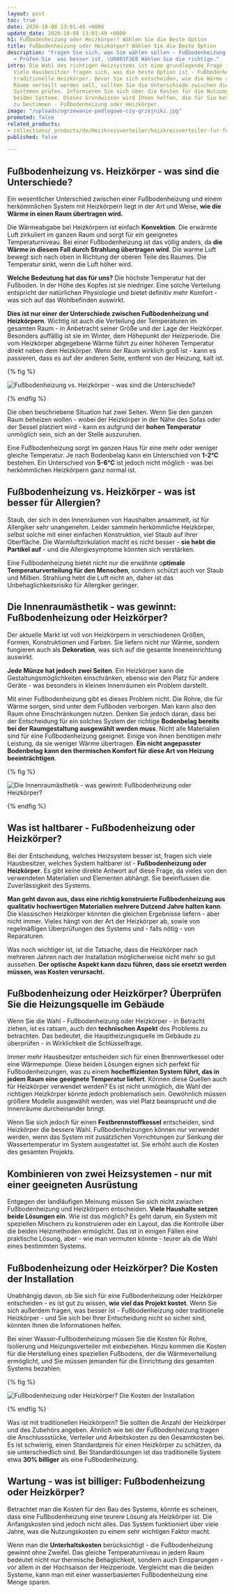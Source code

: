 ```yaml
---
layout: post
toc: true
date: 2020-10-08 13:01:49 +0000
update_date: 2020-10-08 13:01:49 +0000
h1: Fußbodenheizung oder Heizkörper? Wählen Sie die Beste Option
title: Fußbodenheizung oder Heizkörper? Wählen Sie die Beste Option
description: "Fragen Sie sich, was Sie wählen sollen - Fußbodenheizung oder Heizkörper?
  ➡️ Prüfen Sie  was besser ist. \U0001F3E0 Wählen Sie die richtige."
intro: Die Wahl des richtigen Heizsystems ist eine grundlegende Frage für jeden Haushalt.
  Viele Hausbesitzer fragen sich, was die beste Option ist - Fußbodenheizung oder
  traditionelle Heizkörper. Bevor Sie sich entscheiden, wie die Wärme auf verschiedene
  Räume verteilt werden soll, sollten Sie die Unterschiede zwischen diesen beiden
  Systemen prüfen. Informieren Sie sich über die Kosten für die Nutzung jedes der
  beiden Systeme. Dieses Grundwissen wird Ihnen helfen, die für Sie beste Alternative
  zu bestimmen - Fußbodenheizung oder Heizkörper.
image: "/uploads/ogrzewanie-podlogowe-czy-grzejniki.jpg"
promoted: false
related_products:
- collections/_products/de/Heizkreisverteiler/heizkreisverteiler-fur-fussbodenheizung.html
published: false

---
```

## Fußbodenheizung vs. Heizkörper - was sind die Unterschiede?

Ein wesentlicher Unterschied zwischen einer Fußbodenheizung und einem herkömmlichen System mit Heizkörpern liegt in der Art und Weise, **wie die Wärme in einen Raum übertragen wird.**

Die Wärmeabgabe bei Heizkörpern ist einfach **Konvektion**. Die erwärmte Luft zirkuliert im ganzen Raum und sorgt für ein geeignetes Temperaturniveau. Bei einer Fußbodenheizung ist das völlig anders, da **die Wärme in diesem Fall durch Strahlung übertragen wird**. Die warme Luft bewegt sich nach oben in Richtung der oberen Teile des Raumes. Die Temperatur sinkt, wenn die Luft höher wird.

**Welche Bedeutung hat das für uns?** Die höchste Temperatur hat der Fußboden. In der Höhe des Kopfes ist sie niedriger. Eine solche Verteilung entspricht der natürlichen Physiologie und bietet definitiv mehr Komfort - was sich auf das Wohlbefinden auswirkt.

**Dies ist nur einer der Unterschiede zwischen Fußbodenheizung und Heizkörpern**. Wichtig ist auch die Verteilung der Temperaturen im gesamten Raum - in Anbetracht seiner Größe und der Lage der Heizkörper. Besonders auffällig ist sie im Winter, dem Höhepunkt der Heizperiode. Die vom Heizkörper abgegebene Wärme führt zu einer höheren Temperatur direkt neben dem Heizkörper. Wenn der Raum wirklich groß ist - kann es passieren, dass es auf der anderen Seite, entfernt von der Heizung, kalt ist.

{% fig %}

 ![Fußbodenheizung vs. Heizkörper - was sind die Unterschiede?](/uploads/ogrzewanie-podlogowe-czy-grzejniki-1.jpg "Fußbodenheizung vs. Heizkörper - was sind die Unterschiede?") 

{% endfig %}

Die oben beschriebene Situation hat zwei Seiten. Wenn Sie den ganzen Raum beheizen wollen - wobei der Heizkörper in der Nähe des Sofas oder der Sessel platziert wird - kann es aufgrund der **hohen Temperatur** unmöglich sein, sich an der Stelle auszuruhen.

Eine Fußbodenheizung sorgt im ganzen Haus für eine mehr oder weniger gleiche Temperatur. Je nach Bodenbelag kann ein Unterschied von **1-2°C** bestehen. Ein Unterschied von **5-6°C** ist jedoch nicht möglich - was bei herkömmlichen Heizkörpern ganz normal ist.

## Fußbodenheizung vs. Heizkörper - was ist besser für Allergien?

Staub, der sich in den Innenräumen von Haushalten ansammelt, ist für Allergiker sehr unangenehm. Leider sammeln herkömmliche Heizkörper, selbst solche mit einer einfachen Konstruktion, viel Staub auf ihrer Oberfläche. Die Warmluftzirkulation macht es nicht besser - **sie hebt die Partikel auf** - und die Allergiesymptome könnten sich verstärken.

Eine Fußbodenheizung bietet nicht nur die erwähnte o**ptimale Temperaturverteilung für den Menschen**, sondern schützt auch vor Staub und Milben. Strahlung hebt die Luft nicht an, daher ist das Unbehaglichkeitsrisiko für Allergiker geringer.

## Die Innenraumästhetik - was gewinnt: Fußbodenheizung oder Heizkörper?

Der aktuelle Markt ist voll von Heizkörpern in verschiedenen Größen, Formen, Konstruktionen und Farben. Sie liefern nicht nur Wärme, sondern fungieren auch als **Dekoration**, was sich auf die gesamte Inneneinrichtung auswirkt.

**Jede Münze hat jedoch zwei Seiten**. Ein Heizkörper kann die Gestaltungsmöglichkeiten einschränken, ebenso wie den Platz für andere Geräte - was besonders in kleinen Innenräumen ein Problem darstellt.

Mit einer Fußbodenheizung gibt es dieses Problem nicht. Die Rohre, die für Wärme sorgen, sind unter dem Fußboden verborgen. Man kann also den Raum ohne Einschränkungen nutzen. Denken Sie jedoch daran, dass bei der Entscheidung für ein solches System der richtige **Bodenbelag bereits bei der Raumgestaltung ausgewählt werden muss**. Nicht alle Materialien sind für eine Fußbodenheizung geeignet. Einige von ihnen benötigen mehr Leistung, da sie weniger Wärme übertragen. **Ein nicht angepasster Bodenbelag kann den thermischen Komfort für diese Art von Heizung beeinträchtigen**.

{% fig %}

![Die Innenraumästhetik - was gewinnt: Fußbodenheizung oder Heizkörper?](/uploads/podloga-pod-ogrzewanie-podlogowe.jpg "Die Innenraumästhetik - was gewinnt: Fußbodenheizung oder Heizkörper?") 

{% endfig %}

## Was ist haltbarer - Fußbodenheizung oder Heizkörper?

Bei der Entscheidung, welches Heizsystem besser ist, fragen sich viele Hausbesitzer, welches System haltbarer ist - **Fußbodenheizung oder Heizkörper**. Es gibt keine direkte Antwort auf diese Frage, da vieles von den verwendeten Materialien und Elementen abhängt. Sie beeinflussen die Zuverlässigkeit des Systems.

**Man geht davon aus, dass eine richtig konstruierte Fußbodenheizung aus qualitativ hochwertigen Materialien mehrere Dutzend Jahre halten kann**. Die klassischen Heizkörper könnten die gleichen Ergebnisse liefern - aber nicht immer. Vieles hängt von der Art der Heizkörper ab, sowie von regelmäßigen Überprüfungen des Systems und - falls nötig - von Reparaturen.

Was noch wichtiger ist, ist die Tatsache, dass die Heizkörper nach mehreren Jahren nach der Installation möglicherweise nicht mehr so gut aussehen. **Der optische Aspekt kann dazu führen, dass sie ersetzt werden müssen, was Kosten verursacht.**

## Fußbodenheizung oder Heizkörper? Überprüfen Sie die Heizungsquelle im Gebäude

Wenn Sie die Wahl - Fußbodenheizung oder Heizkörper - in Betracht ziehen, ist es ratsam, auch den **technischen Aspekt** des Problems zu betrachten. Das bedeutet, die Hauptheizungsquelle im Gebäude zu überprüfen - in Wirklichkeit die Schlüsselfrage.

Immer mehr Hausbesitzer entscheiden sich für einen Brennwertkessel oder eine Wärmepumpe. Diese beiden Lösungen eignen sich perfekt für Fußbodenheizungen, was zu einem **hocheffizienten System führt, das in jedem Raum eine geeignete Temperatur liefert**. Können diese Quellen auch für Heizkörper verwendet werden? Es ist nicht unmöglich, die Wahl der richtigen Heizkörper könnte jedoch problematisch sein. Gewöhnlich müssen größere Modelle ausgewählt werden, was viel Platz beansprucht und die Innenräume durcheinander bringt.

Wenn Sie sich jedoch für einen **Festbrennstoffkessel** entscheiden, sind Heizkörper die bessere Wahl. Fußbodenheizungen können nur verwendet werden, wenn das System mit zusätzlichen Vorrichtungen zur Senkung der Wassertemperatur im System ausgestattet ist. Sie erhöht auch die Kosten des gesamten Projekts.

## Kombinieren von zwei Heizsystemen - nur mit einer geeigneten Ausrüstung

Entgegen der landläufigen Meinung müssen Sie sich nicht zwischen Fußbodenheizung und Heizkörpern entscheiden. **Viele Haushalte setzen beide Lösungen ein**. Wie ist das möglich? Es geht darum, ein System mit speziellen Mischern zu konstruieren oder ein Layout, das die Kontrolle über die beiden Heizmethoden ermöglicht. Das ist in einigen Fällen eine praktische Lösung, aber - wie man vermuten könnte - teurer als die Wahl eines bestimmten Systems.

## Fußbodenheizung oder Heizkörper? Die Kosten der Installation

Unabhängig davon, ob Sie sich für eine Fußbodenheizung oder Heizkörper entscheiden - es ist gut zu wissen, **wie viel das Projekt kostet**. Wenn Sie sich außerdem fragen, was besser ist - Fußbodenheizung oder traditionelle Heizkörper - und Sie sich bei Ihrer Entscheidung nicht so sicher sind, könnten Ihnen die Informationen helfen.

Bei einer Wasser-Fußbodenheizung müssen Sie die Kosten für Rohre, Isolierung und Heizungsverteiler mit einbeziehen. Hinzu kommen die Kosten für die Herstellung eines speziellen Fußbodens, der die Wärmeverteilung ermöglicht, und Sie müssen jemanden für die Einrichtung des gesamten Systems bezahlen.

{% fig %}

 ![Fußbodenheizung oder Heizkörper? Die Kosten der Installation](/uploads/wyposazenie-ogrzewanie-podlogowe-czy-grzejniki.jpg "Fußbodenheizung oder Heizkörper? Die Kosten der Installation") 

{% endfig %}

Was ist mit traditionellen Heizkörpern? Sie sollten die Anzahl der Heizkörper und des Zubehörs angeben. Ähnlich wie bei der Fußbodenheizung tragen die Anschlussstücke, Verteiler und Arbeitskosten zu den Gesamtkosten bei. Es ist schwierig, einen Standardpreis für einen Heizkörper zu schätzen, da sie unterschiedlich sind. Bei Standardlösungen ist das traditionelle System etwa **30% billiger** als eine Fußbodenheizung.

## Wartung - was ist billiger: Fußbodenheizung oder Heizkörper?

Betrachtet man die Kosten für den Bau des Systems, könnte es scheinen, dass eine Fußbodenheizung eine teurere Lösung als Heizkörper ist. Die Anfangskosten sind jedoch nicht alles. Das System funktioniert über viele Jahre, was die Nutzungskosten zu einem sehr wichtigen Faktor macht.

Wenn man die **Unterhaltskosten** berücksichtigt - die Fußbodenheizung gewinnt ohne Zweifel. Das gleiche Temperaturniveau in jedem Raum bedeutet nicht nur thermische Behaglichkeit, sondern auch Einsparungen - vor allem in der Hochsaison der Heizperiode. Vergleicht man die beiden Systeme, kann man mit einer wasserbasierten Fußbodenheizung eine Menge sparen.